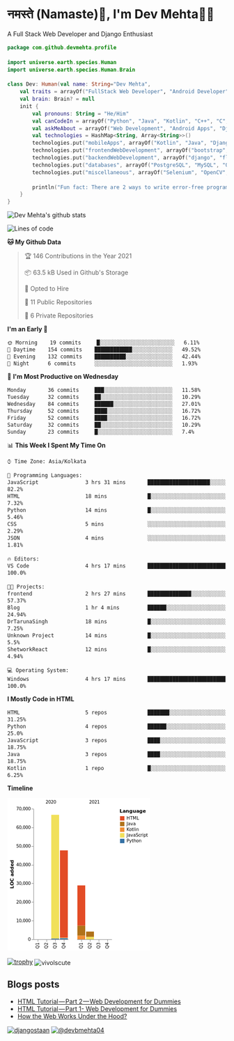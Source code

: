 # नमस्ते (Namaste):pray:, I'm Dev Mehta:man_technologist:
A Full Stack Web Developer and Django Enthusiast

```kotlin
package com.github.devmehta.profile

import universe.earth.species.Human
import universe.earth.species.Human.Brain

class Dev: Human(val name: String="Dev Mehta",
    val traits = arrayOf("FullStack Web Developer", "Android Developer")){
    val brain: Brain? = null
    init {
        val pronouns: String = "He/Him"
        val canCodeIn = arrayOf("Python", "Java", "Kotlin", "C++", "C", "JavaScript")
        val askMeAbout = arrayOf("Web Development", "Android Apps", "Django")
        val technologies = HashMap<String, Array<String>>()
        technologies.put("mobileApps", arrayOf("Kotlin", "Java", "Django APIs"))
        technologies.put("frontendWebDevelopment", arrayOf("bootstrap", "vuesax"))
        technologies.put("backendWebDevelopment", arrayOf("django", "flask"))
        technologies.put("databases", arrayOf("PostgreSQL", "MySQL", "Oracle", "SQLite3"))
        technologies.put("miscellaneous", arrayOf("Selenium", "OpenCV", "Figma", "Adobe XD", "Canva"))

        println("Fun fact: There are 2 ways to write error-free programs, only the 3rd one works")
    }
}
```
![Dev Mehta's github stats](https://github-readme-stats.vercel.app/api?username=Dev-Mehta&count_private=true&show_icons=true&theme=nightowl)

<!--START_SECTION:waka-->
![Lines of code](https://img.shields.io/badge/From%20Hello%20World%20I%27ve%20Written-147543%20lines%20of%20code-blue)

**🐱 My Github Data** 

> 🏆 146 Contributions in the Year 2021
 > 
> 📦 63.5 kB Used in Github's Storage 
 > 
> 💼 Opted to Hire
 > 
> 📜 11 Public Repositories 
 > 
> 🔑 6 Private Repositories  
 > 
**I'm an Early 🐤** 

```text
🌞 Morning    19 commits     █░░░░░░░░░░░░░░░░░░░░░░░░   6.11% 
🌆 Daytime    154 commits    ████████████░░░░░░░░░░░░░   49.52% 
🌃 Evening    132 commits    ██████████░░░░░░░░░░░░░░░   42.44% 
🌙 Night      6 commits      ░░░░░░░░░░░░░░░░░░░░░░░░░   1.93%

```
📅 **I'm Most Productive on Wednesday** 

```text
Monday       36 commits     ███░░░░░░░░░░░░░░░░░░░░░░   11.58% 
Tuesday      32 commits     ██░░░░░░░░░░░░░░░░░░░░░░░   10.29% 
Wednesday    84 commits     ██████░░░░░░░░░░░░░░░░░░░   27.01% 
Thursday     52 commits     ████░░░░░░░░░░░░░░░░░░░░░   16.72% 
Friday       52 commits     ████░░░░░░░░░░░░░░░░░░░░░   16.72% 
Saturday     32 commits     ██░░░░░░░░░░░░░░░░░░░░░░░   10.29% 
Sunday       23 commits     █░░░░░░░░░░░░░░░░░░░░░░░░   7.4%

```


📊 **This Week I Spent My Time On** 

```text
⌚︎ Time Zone: Asia/Kolkata

💬 Programming Languages: 
JavaScript               3 hrs 31 mins       ████████████████████░░░░░   82.2% 
HTML                     18 mins             █░░░░░░░░░░░░░░░░░░░░░░░░   7.32% 
Python                   14 mins             █░░░░░░░░░░░░░░░░░░░░░░░░   5.46% 
CSS                      5 mins              ░░░░░░░░░░░░░░░░░░░░░░░░░   2.29% 
JSON                     4 mins              ░░░░░░░░░░░░░░░░░░░░░░░░░   1.81%

🔥 Editors: 
VS Code                  4 hrs 17 mins       █████████████████████████   100.0%

🐱‍💻 Projects: 
frontend                 2 hrs 27 mins       ██████████████░░░░░░░░░░░   57.37% 
Blog                     1 hr 4 mins         ██████░░░░░░░░░░░░░░░░░░░   24.94% 
DrTarunaSingh            18 mins             █░░░░░░░░░░░░░░░░░░░░░░░░   7.25% 
Unknown Project          14 mins             █░░░░░░░░░░░░░░░░░░░░░░░░   5.5% 
ShetworkReact            12 mins             █░░░░░░░░░░░░░░░░░░░░░░░░   4.94%

💻 Operating System: 
Windows                  4 hrs 17 mins       █████████████████████████   100.0%

```

**I Mostly Code in HTML** 

```text
HTML                     5 repos             ███████░░░░░░░░░░░░░░░░░░   31.25% 
Python                   4 repos             ██████░░░░░░░░░░░░░░░░░░░   25.0% 
JavaScript               3 repos             ████░░░░░░░░░░░░░░░░░░░░░   18.75% 
Java                     3 repos             ████░░░░░░░░░░░░░░░░░░░░░   18.75% 
Kotlin                   1 repo              █░░░░░░░░░░░░░░░░░░░░░░░░   6.25%

```


**Timeline**

![Chart not found](https://raw.githubusercontent.com/Dev-Mehta/Dev-Mehta/master/charts/bar_graph.png) 


<!--END_SECTION:waka-->
[![trophy](https://github-profile-trophy.vercel.app/?username=Dev-Mehta)](https://github.com/ryo-ma/github-profile-trophy)
<img align="center" src="https://github-readme-streak-stats.herokuapp.com/?user=Dev-Mehta&" alt="vivolscute" />
## Blogs posts<!-- BLOG-POST-LIST:START -->
- [HTML Tutorial — Part 2 — Web Development for Dummies](https://medium.com/dev-mehta/html-tutorial-part-2-web-development-for-dummies-2ec88106831a?source=rss-63ef94603e35------2)
- [HTML Tutorial — Part 1- Web Development for Dummies](https://medium.com/dev-mehta/html-tutorial-part-1-web-development-for-dummies-f8aa5abd80de?source=rss-63ef94603e35------2)
- [How the Web Works Under the Hood?](https://medium.com/dev-mehta/how-the-web-works-under-the-hood-40ec93410d94?source=rss-63ef94603e35------2)
<!-- BLOG-POST-LIST:END -->
<a href="https://instagram.com/djangostaan" target="blank"><img align="center" src="https://cdn.jsdelivr.net/npm/simple-icons@3.0.1/icons/instagram.svg" alt="djangostaan" height="30" width="30" /></a>
<a href="https://medium.com/@devbmehta04" target="blank"><img align="center" src="https://cdn.jsdelivr.net/npm/simple-icons@3.0.1/icons/medium.svg" alt="@devbmehta04" height="30" width="30" /></a>
